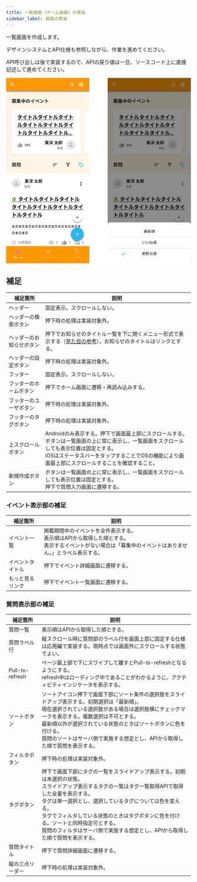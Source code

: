 ```yaml
---
title: 一覧画面（ホーム画面）の実装
sidebar_label: 画面の実装
---
```


一覧画面を作成します。

デザインシステムとAPI仕様も参照しながら、作業を進めてください。

API呼び出しは後で実装するので、APIの戻り値は一旦、ソースコード上に直接記述して進めてください。

![ホーム画面](screen-home.png)

## 補足

| 補足箇所 | 説明 |
|--|--|
| ヘッダー | 固定表示。スクロールしない。 |
| ヘッダーの検索ボタン | 押下時の処理は実装対象外。 |
| ヘッダーのお知らせボタン | 押下でお知らせのタイトル一覧を下に開くメニュー形式で表示する（[見た目の参考](https://developer.apple.com/design/human-interface-guidelines/components/menus-and-actions/menus/)）。お知らせのタイトルはリンクとする。 |
| ヘッダーの設定ボタン | 押下時の処理は実装対象外。 |
| フッター | 固定表示。スクロールしない。 |
| フッターのホームボタン | 押下でホーム画面に遷移・再読み込みする。 |
| フッターのユーザボタン | 押下時の処理は実装対象外。 |
| フッターのタグボタン | 押下時の処理は実装対象外。 |
| 上スクロールボタン | Androidのみ表示する。押下で画面最上部にスクロールする。<br />ボタンは一覧画面の上に常に表示し、一覧画面をスクロールしても表示位置は固定とする。<br />iOSはステータスバーをタップすることでOSの機能により画面最上部にスクロールすることを確認すること。 |
| 新規作成ボタン | ボタンは一覧画面の上に常に表示し、一覧画面をスクロールしても表示位置は固定とする。<br />押下で質問入力画面に遷移する。 |

### イベント表示部の補足

| 補足箇所 | 説明 |
|--|--|
| イベント一覧 | 掲載期間中のイベントを全件表示する。<br />表示順はAPIから取得した順とする。<br />表示するイベントがない場合は「募集中のイベントはありません。」とラベル表示する。 |
| イベントタイトル | 押下でイベント詳細画面に遷移する。 |
| もっと見るリンク | 押下でイベント一覧画面に遷移する。 |

### 質問表示部の補足

| 補足箇所 | 説明 |
|--|--|
| 質問一覧 | 表示順はAPIから取得した順とする。 |
| 質問ラベル行 | 縦スクロール時に質問部のラベル行を画面上部に固定する仕様は応用編で実装する。現時点では画面外にスクロールする状態でよい。 |
| Pull-to-refresh | ページ最上部で下にスワイプして離すとPull-to-refreshとなるようにする。<br />refresh中はローディング中であることがわかるように、アクティビティインジケータを表示する。 |
| ソートボタン | ソートアイコン押下で画面下部にソート条件の選択肢をスライドアップ表示する。初期選択は「最新順」。<br />現在選択されている選択肢がある場合は選択肢横にチェックマークを表示する。複数選択は不可とする。<br />最新順以外が選択されている状態のときはソートボタンに色を付ける。<br />質問のソートはサーバ側で実施する想定とし、APIから取得した順で質問を表示する。 |
| フィルタボタン | 押下時の処理は実装対象外。 |
| タグボタン | 押下で画面下部にタグの一覧をスライドアップ表示する。初期は未選択の状態。<br />スライドアップ表示するタグの一覧はタグ一覧取得APIで取得した全量を表示する。<br />タグは単一選択とし、選択しているタグについては色を変える。<br />タグでフィルタしている状態のときはタグボタンに色を付ける。ソートと同時指定可とする。<br />質問のフィルタはサーバ側で実施する想定とし、APIから取得した順で質問を表示する。 |
| 質問タイトル | 押下で質問詳細画面に遷移する。 |
| 縦の三点リーダー | 押下時の処理は実装対象外。 |
